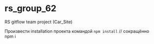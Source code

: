 # rs_group_62
RS gitflow team project (Car_Site)

Произвести installation проекта командой 
```npm install``` // сокращённо npm i
